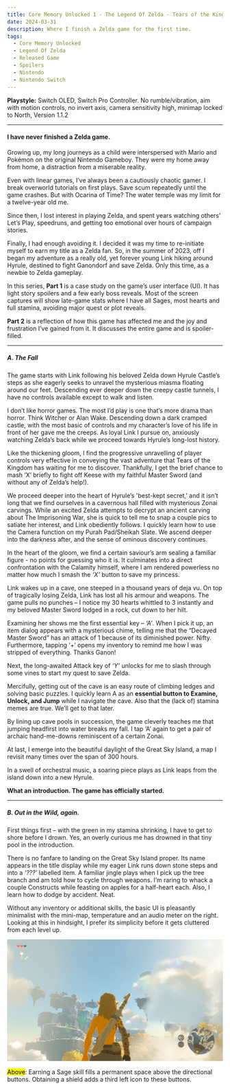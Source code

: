 ```yaml
---
title: Core Memory Unlocked 1 - The Legend Of Zelda - Tears of the Kingdom
date: 2024-03-31
description: Where I finish a Zelda game for the first time.
tags:
  - Core Memory Unlocked
  - Legend Of Zelda
  - Released Game
  - Spoilers
  - Nintendo
  - Nintendo Switch
---
```


**Playstyle:**
Switch OLED, Switch Pro Controller. 
No rumble/vibration, aim with motion controls, no invert axis, camera sensitivity high, minimap locked to North, Version 1.1.2

-----

#### I have never finished a Zelda game.

Growing up, my long journeys as a child were interspersed with Mario and Pokémon on the original Nintendo Gameboy. They were my home away from home, a distraction from a miserable reality.

Even with linear games, I’ve always been a cautiously chaotic gamer. I break overworld tutorials on first plays. Save scum repeatedly until the game crashes. But with Ocarina of Time? The water temple was my limit for a twelve-year old me. 

Since then, I lost interest in playing Zelda, and spent years watching others’ Let’s Play, speedruns, and getting too emotional over hours of campaign stories.

Finally, I had enough avoiding it. I decided it was my time to re-initiate myself to earn my title as a Zelda fan. So, in the summer of 2023, off I began my adventure as a really old, yet forever young Link hiking around Hyrule, destined to fight Ganondorf and save Zelda. Only this time, as a newbie to Zelda gameplay.

In this series, **Part 1** is a case study on the game’s user interface (UI). It has light story spoilers and a few early boss reveals. Most of the screen captures will show late-game stats where I have all Sages, most hearts and full stamina, avoiding major quest or plot reveals.

**Part 2** is a reflection of how this game has affected me and the joy and frustration I’ve gained from it. It discusses the entire game and is spoiler-filled.

-----

##### A. The Fall

The game starts with Link following his beloved Zelda down Hyrule Castle’s steps as she eagerly seeks to unravel the mysterious miasma floating around our feet. Descending ever deeper down the creepy castle tunnels, I have no controls available except to walk and listen.

I don’t like horror games. The most I’d play is one that’s more drama than horror. Think Witcher or Alan Wake. Descending down a dark cramped castle, with the most basic of controls and my character’s love of his life in front of her gave me the creeps. As loyal Link I pursue on, anxiously watching Zelda’s back while we proceed towards Hyrule’s long-lost history.

Like the thickening gloom, I find the progressive unravelling of player controls very effective in conveying the vast adventure that Tears of the Kingdom has waiting for me to discover.
Thankfully, I get the brief chance to mash ‘X’ briefly to fight off Keese with my faithful Master Sword (and without any of Zelda’s help!).

We proceed deeper into the heart of Hyrule’s 'best-kept secret,’ and it isn’t long that we find ourselves in a cavernous hall filled with mysterious Zonai carvings. While an excited Zelda attempts to decrypt an ancient carving about The Imprisoning War, she is quick to tell me to snap a couple pics to satiate her interest, and Link obediently follows. I quickly learn how to use the Camera function on my Purah Pad/Sheikah Slate.
We ascend deeper into the darkness after, and the sense of ominous discovery continues.

In the heart of the gloom, we find a certain saviour’s arm sealing a familiar figure - no points for guessing who it is. It culminates into a direct confrontation with the Calamity himself, where I am rendered powerless no matter how much I smash the _‘X’_ button to save my princess.

Link wakes up in a cave, one steeped in a thousand years of deja vu. On top of tragically losing Zelda, Link has lost all his armour and weapons. The game pulls no punches – I notice my 30 hearts whittled to 3 instantly and my beloved Master Sword lodged in a rock, cut down to her hilt.

Examining her shows me the first essential key – _‘A’_. When I pick it up, an item dialog appears with a mysterious chime, telling me that the “Decayed Master Sword” has an attack of 1 because of its diminished power. Nifty. Furthermore, tapping ‘+’ opens my inventory to remind me how I was stripped of everything. Thanks Ganon!

Next, the long-awaited Attack key of _‘Y’_ unlocks for me to slash through some vines to start my quest to save Zelda.

Mercifully, getting out of the cave is an easy route of climbing ledges and solving basic puzzles. I quickly learn A as an **essential button to Examine, Unlock, and Jump** while I navigate the cave. Also that the (lack of) stamina memes are true. We’ll get to that later.

By lining up cave pools in succession, the game cleverly teaches me that jumping headfirst into water breaks my fall. I tap ‘A’ again to get a pair of archaic hand-me-downs reminiscent of a certain Zonai.

At last, I emerge into the beautiful daylight of the Great Sky Island, a map I revisit many times over the span of 300 hours.

In a swell of orchestral music, a soaring piece plays as Link leaps from the island down into a new Hyrule.

**What an introduction. The game has officially started.**

-----

##### B.  Out in the Wild, again.

First things first – with the green in my stamina shrinking, I have to get to shore before I drown. Yes, an overly curious me has drowned in that tiny pool in the introduction.

There is no fanfare to landing on the Great Sky Island proper. Its name appears in the title display while my eager Link runs down stone steps and into a _‘???’_ labelled item. A familiar jingle plays when I pick up the tree branch and am told how to cycle through weapons. I’m raring to whack a couple Constructs while feasting on apples for a half-heart each. Also, I learn how to dodge by accident. Neat.

Without any inventory or additional skills, the basic UI is pleasantly minimalist with the mini-map, temperature and an audio meter on the right. Looking at this in hindsight, I prefer its simplicity before it gets cluttered from each level up. 

![Screenshot of earning a Sage skill in Tears of the Kingdom.](/static/img/starter-island1.jpg)

<mark>Above</mark>: Earning a Sage skill fills a permanent space above the directional buttons. Obtaining a shield adds a third left icon to these buttons.


